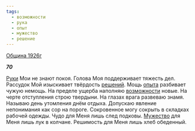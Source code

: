 ```yaml
---
tags:
  - возможности
  - рука
  - опыт
  - мужество
  - решение
---
```

[Община 1926г](https://127.0.0.1:4002/agni/1926)

___70___

[Руки](../../../tags/#рука) Мои не знают покоя. Голова Моя поддерживает тяжесть дел. Рассудок Мой изыскивает твёрдость [решений](../../../tags/#решение). Мощь [опыта](../../../tags/#опыт) разбивает чужую немощь. На пределе ущерба наполняю [возможности](../../../tags/#возможности) новые. На черте отступления строю твердыни. На глазах врага развеваю знамя. Называю день утомления днём отдыха. Допускаю явление непонимания как сор на пороге. Сокровенное могу сокрыть в складках рабочей одежды. Чудо для Меня лишь след подковы. [Мужество](../../../tags/#мужество) для Меня лишь лук в колчане. Решимость для Меня лишь хлеб обеденный.   

